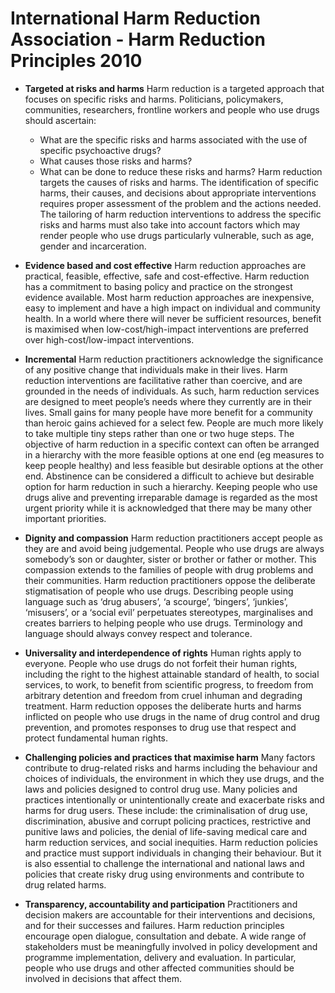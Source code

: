 # International Harm Reduction Association - Harm Reduction Principles 2010

- **Targeted at risks and harms**
  Harm reduction is a targeted approach that focuses on specific risks and harms. Politicians, policymakers, communities, researchers, frontline workers and people who use drugs should ascertain:
  - What are the specific risks and harms associated with the use of specific psychoactive drugs?
  - What causes those risks and harms?
  - What can be done to reduce these risks and harms?
  Harm reduction targets the causes of risks and harms. The identification of specific harms, their causes, and decisions about appropriate interventions requires proper assessment of the problem and the actions needed. The tailoring of harm reduction interventions to address the specific risks and harms must also take into account factors which may render people who use drugs particularly vulnerable, such as age, gender and incarceration.

- **Evidence based and cost effective**
  Harm reduction approaches are practical, feasible, effective, safe and cost-effective. Harm reduction has a commitment to basing policy and practice on the strongest evidence available. Most harm reduction approaches are inexpensive, easy to implement and have a high impact on individual and community health. In a world where there will never be sufficient resources, benefit is maximised when low-cost/high-impact interventions are preferred over high-cost/low-impact interventions.

- **Incremental**
  Harm reduction practitioners acknowledge the significance of any positive change that individuals make in their lives. Harm reduction interventions are facilitative rather than coercive, and are grounded in the needs of individuals. As such, harm reduction services are designed to meet people’s needs where they currently are in their lives. Small gains for many people have more benefit for a community than heroic gains achieved for a select few. People are much more likely to take multiple tiny steps rather than one or two huge steps. The objective of harm reduction in a specific context can often be arranged in a hierarchy with the more feasible options at one end (eg measures to keep people healthy) and less feasible but desirable options at the other end. Abstinence can be considered a difficult to achieve but desirable option for harm reduction in such a hierarchy. Keeping people who use drugs alive and preventing irreparable damage is regarded as the most urgent priority while it is acknowledged that there may be many other important priorities.

- **Dignity and compassion**
  Harm reduction practitioners accept people as they are and avoid being judgemental. People who use drugs are always somebody’s son or daughter, sister or brother or father or mother. This compassion extends to the families of people with drug problems and their communities. Harm reduction practitioners oppose the deliberate stigmatisation of people who use drugs. Describing people using language such as ‘drug abusers’, ‘a scourge’, ‘bingers’, ‘junkies’, ‘misusers’, or a ‘social evil’ perpetuates stereotypes, marginalises and creates barriers to helping people who use drugs. Terminology and language should always convey respect and tolerance.

- **Universality and interdependence of rights**
  Human rights apply to everyone. People who use drugs do not forfeit their human rights, including the right to the highest attainable standard of health, to social services, to work, to benefit from scientific progress, to freedom from arbitrary detention and freedom from cruel inhuman and degrading treatment. Harm reduction opposes the deliberate hurts and harms inflicted on people who use drugs in the name of drug control and drug prevention, and promotes responses to drug use that respect and protect fundamental human rights.

- **Challenging policies and practices that maximise harm**
  Many factors contribute to drug-related risks and harms including the behaviour and choices of individuals, the environment in which they use drugs, and the laws and policies designed to control drug use. Many policies and practices intentionally or unintentionally create and exacerbate risks and harms for drug users. These include: the criminalisation of drug use, discrimination, abusive and corrupt policing practices, restrictive and punitive laws and policies, the denial of life-saving medical care and harm reduction services, and social inequities. Harm reduction policies and practice must support individuals in changing their behaviour. But it is also essential to challenge the international and national laws and policies that create risky drug using environments and contribute to drug related harms.

- **Transparency, accountability and participation**
  Practitioners and decision makers are accountable for their interventions and decisions, and for their successes and failures. Harm reduction principles encourage open dialogue, consultation and debate. A wide range of stakeholders must be meaningfully involved in policy development and programme implementation, delivery and evaluation. In particular, people who use drugs and other affected communities should be involved in decisions that affect them.
